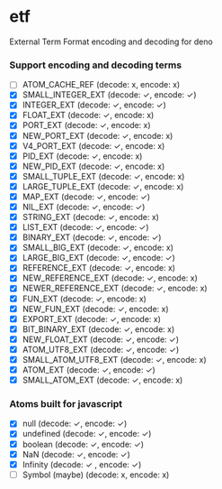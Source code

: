 # etf

External Term Format encoding and decoding for deno

### Support encoding and decoding terms

- [ ] ATOM_CACHE_REF (decode: x, encode: x)
- [x] SMALL_INTEGER_EXT (decode: ✓, encode: ✓)
- [x] INTEGER_EXT (decode: ✓, encode: ✓)
- [x] FLOAT_EXT (decode: ✓, encode: x)
- [x] PORT_EXT (decode: ✓, encode: x)
- [x] NEW_PORT_EXT (decode: ✓, encode: x)
- [x] V4_PORT_EXT (decode: ✓, encode: x)
- [x] PID_EXT (decode: ✓, encode: x)
- [x] NEW_PID_EXT (decode: ✓, encode: x)
- [x] SMALL_TUPLE_EXT (decode: ✓, encode: x)
- [x] LARGE_TUPLE_EXT (decode: ✓, encode: x)
- [x] MAP_EXT (decode: ✓, encode: ✓)
- [x] NIL_EXT (decode: ✓, encode: ✓)
- [x] STRING_EXT (decode: ✓, encode: x)
- [x] LIST_EXT (decode: ✓, encode: ✓)
- [x] BINARY_EXT (decode: ✓, encode: ✓)
- [x] SMALL_BIG_EXT (decode: ✓, encode: x)
- [x] LARGE_BIG_EXT (decode: ✓, encode: ✓)
- [x] REFERENCE_EXT (decode: ✓, encode: x)
- [x] NEW_REFERENCE_EXT (decode: ✓, encode: x)
- [x] NEWER_REFERENCE_EXT (decode: ✓, encode: x)
- [x] FUN_EXT (decode: ✓, encode: x)
- [x] NEW_FUN_EXT (decode: ✓, encode: x)
- [x] EXPORT_EXT (decode: ✓, encode: x)
- [x] BIT_BINARY_EXT (decode: ✓, encode: x)
- [x] NEW_FLOAT_EXT (decode: ✓, encode: ✓)
- [x] ATOM_UTF8_EXT (decode: ✓, encode: ✓)
- [x] SMALL_ATOM_UTF8_EXT (decode: ✓, encode: x)
- [x] ATOM_EXT (decode: ✓, encode: ✓)
- [x] SMALL_ATOM_EXT (decode: ✓, encode: x)

### Atoms built for javascript

- [x] null (decode: ✓, encode: ✓)
- [x] undefined (decode: ✓, encode: ✓)
- [x] boolean (decode: ✓, encode: ✓)
- [x] NaN (decode: ✓, encode: ✓)
- [x] Infinity (decode: ✓ , encode: ✓)
- [ ] Symbol (maybe) (decode: x, encode: x)
